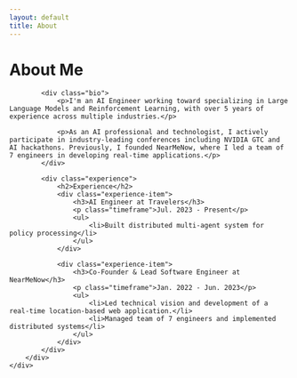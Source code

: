 ```yaml
---
layout: default
title: About
---
```


<div class="hero">
    <div class="hero-content">
        <div class="intro-text">
            <h1>About <span class="highlight">Me</span></h1>
            
            <div class="bio">
                <p>I'm an AI Engineer working toward specializing in Large Language Models and Reinforcement Learning, with over 5 years of experience across multiple industries.</p>
                
                <p>As an AI professional and technologist, I actively participate in industry-leading conferences including NVIDIA GTC and AI hackathons. Previously, I founded NearMeNow, where I led a team of 7 engineers in developing real-time applications.</p>
            </div>

            <div class="experience">
                <h2>Experience</h2>
                <div class="experience-item">
                    <h3>AI Engineer at Travelers</h3>
                    <p class="timeframe">Jul. 2023 - Present</p>
                    <ul>
                        <li>Built distributed multi-agent system for policy processing</li>
                    </ul>
                </div>

                <div class="experience-item">
                    <h3>Co-Founder & Lead Software Engineer at NearMeNow</h3>
                    <p class="timeframe">Jan. 2022 - Jun. 2023</p>
                    <ul>
                        <li>Led technical vision and development of a real-time location-based web application.</li>
                        <li>Managed team of 7 engineers and implemented distributed systems</li>
                    </ul>
                </div>
            </div>
        </div>
    </div>
</div>